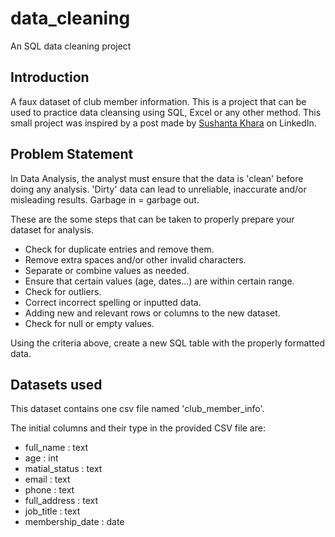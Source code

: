 # data_cleaning
An SQL data cleaning project

## Introduction
A faux dataset of club member information.  This is a project that can be used to practice data cleansing using SQL, Excel or any other method.  This small project was inspired by a post made by [Sushanta Khara](https://www.linkedin.com/in/ksushant/) on LinkedIn.

## Problem Statement

In Data Analysis, the analyst must ensure that the data is 'clean' before doing any analysis.  'Dirty' data can lead to unreliable, inaccurate and/or misleading results.  Garbage in = garbage out.

These are the some steps that can be taken to properly prepare your dataset for analysis.

- Check for duplicate entries and remove them.
- Remove extra spaces and/or other invalid characters.
- Separate or combine values as needed.
- Ensure that certain values (age, dates...) are within certain range.
- Check for outliers.
- Correct incorrect spelling or inputted data.
- Adding new and relevant rows or columns to the new dataset.
- Check for null or empty values.

Using the criteria above, create a new SQL table with the properly formatted data.

## Datasets used
This dataset contains one csv file named 'club_member_info'.

The initial columns and their type in the provided CSV file are:
- full_name : text
- age : int
- matial_status : text
- email : text
- phone : text
- full_address : text
- job_title : text
- membership_date : date

